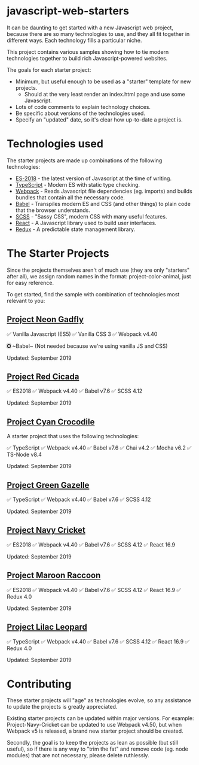 # javascript-web-starters

It can be daunting to get started with a new Javascript web project, because there are so many technologies to use, and they all fit together in different ways. Each technology fills a particular niche.

This project contains various samples showing how to tie modern technologies together to build rich Javascript-powered websites.

The goals for each starter project:

- Minimum, but useful enough to be used as a "starter" template for new projects.
  - Should at the very least render an index.html page and use some Javascript.
- Lots of code comments to explain technology choices.
- Be specific about versions of the technologies used.
- Specify an "updated" date, so it's clear how up-to-date a project is.

# Technologies used

The starter projects are made up combinations of the following technologies:

- [ES-2018](https://en.wikipedia.org/wiki/ECMAScript) - the latest version of Javascript at the time of writing.
- [TypeScript](https://www.typescriptlang.org/) - Modern ES with static type checking.
- [Webpack](https://webpack.js.org/) - Reads Javascript file dependencies (eg. imports) and builds bundles that contain all the necessary code.
- [Babel](https://babeljs.io/) - Transpiles modern ES and CSS (and other things) to plain code that the browser understands.
- [SCSS](https://sass-lang.com/) - "Sassy CSS", modern CSS with many useful features.
- [React](https://reactjs.org/) - A Javascript library used to build user interfaces.
- [Redux](https://redux.js.org/) - A predictable state management library.

# The Starter Projects

Since the projects themselves aren't of much use (they are only "starters" after all), we assign random names in the format: project-color-animal, just for easy reference. 

To get started, find the sample with combination of technologies most relevant to you:

## [Project Neon Gadfly](project-neon-gadfly)

✅ Vanilla Javascript (ES5)
✅ Vanilla CSS 3
✅ Webpack v4.40

❎ ~Babel~ (Not needed because we're using vanilla JS and CSS)

Updated: September 2019

## [Project Red Cicada](project-red-cicada)

✅ ES2018
✅ Webpack v4.40
✅ Babel v7.6
✅ SCSS 4.12

Updated: September 2019

## [Project Cyan Crocodile](project-cyan-crocodile)

A starter project that uses the following technologies:

✅ TypeScript
✅ Webpack v4.40
✅ Babel v7.6
✅ Chai v4.2
✅ Mocha v6.2
✅ TS-Node v8.4

Updated: September 2019

## [Project Green Gazelle](project-green-gazelle)

✅ TypeScript
✅ Webpack v4.40
✅ Babel v7.6
✅ SCSS 4.12

Updated: September 2019

## [Project Navy Cricket](project-navy-cricket)

✅ ES2018
✅ Webpack v4.40
✅ Babel v7.6
✅ SCSS 4.12
✅ React 16.9

Updated: September 2019

## [Project Maroon Raccoon](project-maroon-raccoon)

✅ ES2018
✅ Webpack v4.40
✅ Babel v7.6
✅ SCSS 4.12
✅ React 16.9
✅ Redux 4.0

Updated: September 2019

## [Project Lilac Leopard](project-lilac-leopard)

✅ TypeScript
✅ Webpack v4.40
✅ Babel v7.6
✅ SCSS 4.12
✅ React 16.9
✅ Redux 4.0

Updated: September 2019

# Contributing

These starter projects will "age" as technologies evolve, so any assistance to update the projects is greatly appreciated.

Existing starter projects can be updated within major versions. For example: Project-Navy-Cricket can be updated to use Webpack v4.50, but when Webpack v5 is released, a brand new starter project should be created.

Secondly, the goal is to keep the projects as lean as possible (but still useful), so if there is any way to "trim the fat" and remove code (eg. node modules) that are not necessary, please delete ruthlessly.
